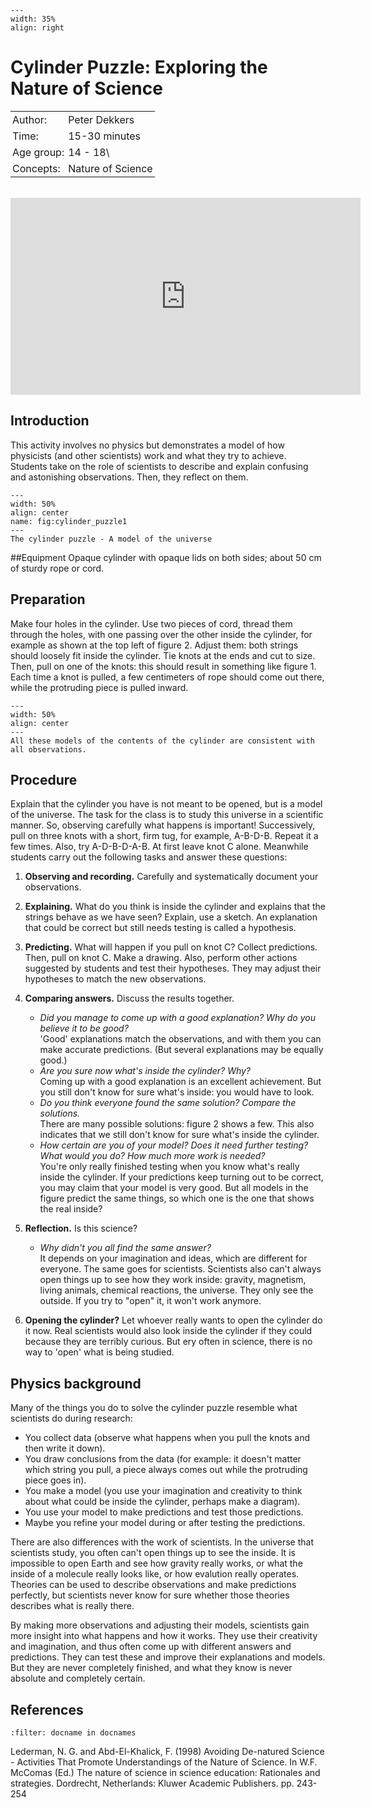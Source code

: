 ```{figure} ../../figures/confirmed.png
---
width: 35%
align: right
```


# Cylinder Puzzle: Exploring the Nature of Science

<table style="width: 100%; border-collapse: collapse; border: none;">
    <tr style="background-color: var(--background-color);">  
        <td style="text-align: left; padding: 3px; border: none; color: var(--text-color)">Author:</td>
        <td style="text-align: left; padding: 3px; border: none; color: var(--text-color)">Peter Dekkers</td>
    </tr>
    <tr style="background-color: var(--background-color);"> 
        <td style="text-align: left; padding: 3px; border: none; color: var(--text-color)">Time:</td>
        <td style="text-align: left; padding: 3px; border: none; color: var(--text-color)">15-30 minutes</td>
    </tr>
    <tr style="background-color: var(--background-color);"> 
        <td style="text-align: left; padding: 3px; border: none; color: var(--text-color)">Age group:</td>
        <td style="text-align: left; padding: 3px; border: none; color: var(--text-color)">14 - 18\</td>
    </tr>
    <tr style="background-color: var(--background-color);"> 
        <td style="text-align: left; padding: 3px; border: none; color: var(--text-color)">Concepts:</td>
        <td style="text-align: left; padding: 3px; border: none; color: var(--text-color)">Nature of Science</td>
    </tr>
</table><br>


<iframe width="560" height="315" src="https://www.youtube.com/embed/Pe9XzsuTeQ8?si=Op1m-3NHUNfRt31o" title="YouTube video player" frameborder="0" allow="accelerometer; autoplay; clipboard-write; encrypted-media; gyroscope; picture-in-picture; web-share" referrerpolicy="strict-origin-when-cross-origin" allowfullscreen></iframe>

## Introduction
This activity involves no physics but demonstrates a model of how physicists (and other scientists) work and what they try to achieve. Students take on the role of scientists to describe and explain confusing and astonishing observations. Then, they reflect on them.

```{figure} demo70_figure1.jpg
---
width: 50%
align: center
name: fig:cylinder_puzzle1
---
The cylinder puzzle - A model of the universe
```

##Equipment
Opaque cylinder with opaque lids on both sides; about 50 cm of sturdy rope or cord.

## Preparation
Make four holes in the cylinder. Use two pieces of cord, thread them through the holes, with one passing over the other inside the cylinder, for example as shown at the top left of figure 2. Adjust them: both strings should loosely fit inside the cylinder. Tie knots at the ends and cut to size. Then, pull on one of the knots: this should result in something like figure 1. Each time a knot is pulled, a few centimeters of rope should come out there, while the protruding piece is pulled inward.
```{figure} demo70_figure2.png
---
width: 50%
align: center
---
All these models of the contents of the cylinder are consistent with all observations.
```


## Procedure
Explain that the cylinder you have is not meant to be opened, but is a model of the universe. The task for the class is to study this universe in a scientific manner. So, observing carefully what happens is important!
Successively, pull on three knots with a short, firm tug, for example, A-B-D-B. Repeat it a few times. Also, try A-D-B-D-A-B. At first leave knot C alone. Meanwhile students carry out the following tasks and answer these questions:

1. **Observing and recording.** Carefully and systematically document your observations.
2. **Explaining.** What do you think is inside the cylinder and explains that the strings behave as we have seen? Explain, use a sketch. An explanation that could be correct but still needs testing is called a hypothesis.
3. **Predicting.** What will happen if you pull on knot C? Collect predictions. Then, pull on knot C. Make a drawing. Also, perform other actions suggested by students and test their hypotheses. They may adjust their hypotheses to match the new observations.
4. **Comparing answers.** Discuss the results together.
    - *Did you manage to come up with a good explanation? Why do you believe it to be good?*\
   'Good' explanations match the observations, and with them you can make accurate predictions. (But several explanations may be equally good.)
    - *Are you sure now what's inside the cylinder? Why?*\
    Coming up with a good explanation is an excellent achievement. But you still don't know for sure what's inside: you would have to look.
    - *Do you think everyone found the same solution? Compare the solutions.*\
    There are many possible solutions: figure 2 shows a few. This also indicates that we still don't know for sure what's inside the cylinder.
    - *How certain are you of your model? Does it need further testing? What would you do? How much more work is needed?*\
    You're only really finished testing when you know what's really inside the cylinder. If your predictions keep turning out to be correct, you may claim that your model is very good. But all models in the figure predict the same things, so which one is the one that shows the real inside?
5. **Reflection.** Is this science? 
    - *Why didn't you all find the same answer?*\
    It depends on your imagination and ideas, which are different for everyone. The same goes for scientists. Scientists also can't always open things up to see how they work inside: gravity, magnetism, living animals, chemical reactions, the universe. They only see the outside. If you try to "open" it, it won't work anymore.

6. **Opening the cylinder?** Let whoever really wants to open the cylinder do it now. Real scientists would also look inside the cylinder if they could because they are terribly curious. But ery often in science, there is no way to 'open' what is being studied.

## Physics background
Many of the things you do to solve the cylinder puzzle resemble what scientists do during research:
- You collect data (observe what happens when you pull the knots and then write it down).
- You draw conclusions from the data (for example: it doesn't matter which string you pull, a piece always comes out while the protruding piece goes in).
- You make a model (you use your imagination and creativity to think about what could be inside the cylinder, perhaps make a diagram).
- You use your model to make predictions and test those predictions.
- Maybe you refine your model during or after testing the predictions.

There are also differences with the work of scientists. In the universe that scientists study, you often can't open things up to see the inside. It is impossible to open Earth and see how gravity really works, or what the inside of a molecule really looks like, or how evalution really operates. Theories can be used to describe observations and make predictions perfectly, but scientists never know for sure whether those theories describes what is really there.

By making more observations and adjusting their models, scientists gain more insight into what happens and how it works. They use their creativity and imagination, and thus often come up with different answers and predictions. They can test these and improve their explanations and models. But they are never completely finished, and what they know is never absolute and completely certain.

## References
```{bibliography}
:filter: docname in docnames
```
Lederman, N. G. and Abd-El-Khalick, F. (1998) Avoiding De-natured Science - Activities That Promote Understandings of the Nature of Science. In W.F. McComas (Ed.) The nature of science in science education: Rationales and strategies. Dordrecht, Netherlands: Kluwer Academic Publishers. pp. 243-254
